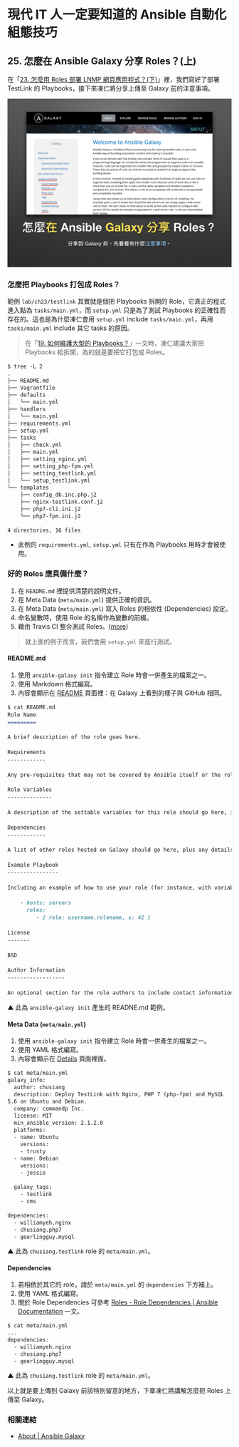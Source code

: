 # 現代 IT 人一定要知道的 Ansible 自動化組態技巧

## 25. 怎麼在 Ansible Galaxy 分享 Roles？(上)

在「[23. 怎麼用 Roles 部署 LNMP 網頁應用程式？(下)](23.how-to-setup-lnmp-webapp-with-roles-2.md)」裡，我們寫好了部署 TestLink 的 Playbooks，接下來凍仁將分享上傳至 Galaxy 前的注意事項。

![automate_with_ansible_practice-28.jpg](imgs/automate_with_ansible_practice-28.jpg)


### 怎麼把 Playbooks 打包成 Roles？

範例 `lab/ch23/testlink` 其實就是個把 Playbooks 拆開的 Role，它真正的程式進入點為 `tasks/main.yml`，而 `setup.yml` 只是為了測試 Playbooks 的正確性而存在的。這也是為什麼凍仁會用 `setup.yml` include `tasks/main.yml`，再用 `tasks/main.yml` include 其它 tasks 的原因。

> 在「[19. 如何維護大型的 Playbooks？](19.how-to-maintain-the-complex-playbooks.md)」一文時，凍仁建議大家把 Playbooks 給拆開，為的就是要把它打包成 Roles。

```
$ tree -L 2
.
├── README.md
├── Vagrantfile
├── defaults
│   └── main.yml
├── handlers
│   └── main.yml
├── requirements.yml
├── setup.yml
├── tasks
│   ├── check.yml
│   ├── main.yml
│   ├── setting_nginx.yml
│   ├── setting_php-fpm.yml
│   ├── setting_testlink.yml
│   └── setup_testlink.yml
└── templates
    ├── config_db.inc.php.j2
    ├── nginx-testlink.conf.j2
    ├── php7-cli.ini.j2
    └── php7-fpm.ini.j2

4 directories, 16 files
```

- 此例的 `requirements.yml`, `setup.yml` 只有在作為 Playbooks 用時才會被使用。


### 好的 Roles 應具備什麼？

1. 在 `README.md` 裡提供清楚的說明文件。
1. 在 Meta Data (`meta/main.yml`) 提供正確的資訊。
1. 在 Meta Data (`meta/main.yml`) 寫入 Roles 的相依性 (Dependencies) 設定。
1. 命名變數時，使用 Role 的名稱作為變數的前綴。
1. 藉由 Travis CI 整合測試 Roles。([more](https://galaxy.ansible.com/intro#travis))

  > 就上面的例子而言，我們會用 `setup.yml` 來進行測試。


#### README.md

1. 使用 `ansible-galaxy init` 指令建立 Role 時會一併產生的檔案之一。
1. 使用 Markdown 格式編寫。
1. 內容會顯示在 [README][galaxy_readme] 頁面裡：在 Galaxy 上看到的樣子與 GitHub 相同。

[galaxy_readme]: https://galaxy.ansible.com/chusiang/testlink/#readme

```markdown
$ cat README.md
Role Name
=========

A brief description of the role goes here.

Requirements
------------

Any pre-requisites that may not be covered by Ansible itself or the role should be mentioned here. For instance, if the role uses the EC2 module, it may be a good idea to mention in this section that the boto package is required.

Role Variables
--------------

A description of the settable variables for this role should go here, including any variables that are in defaults/main.yml, vars/main.yml, and any variables that can/should be set via parameters to the role. Any variables that are read from other roles and/or the globalscope (ie. hostvars, group vars, etc.) should be mentioned here as well.

Dependencies
------------

A list of other roles hosted on Galaxy should go here, plus any details in regards to parameters that may need to be set for other roles, or variables that are used from other roles.

Example Playbook
----------------

Including an example of how to use your role (for instance, with variables passed in as parameters) is always nice for users too:

    - hosts: servers
      roles:
         - { role: username.rolename, x: 42 }

License
-------

BSD

Author Information
------------------

An optional section for the role authors to include contact information, or a website (HTML is not allowed).
```
▲ 此為 `ansible-galaxy init` 產生的 READNE.md 範例。


#### Meta Data (`meta/main.yml`)

1. 使用 `ansible-galaxy init` 指令建立 Role 時會一併產生的檔案之一。
1. 使用 YAML 格式編寫。
1. 內容會顯示在 [Details][galaxy_details] 頁面裡面。

[galaxy_details]: https://galaxy.ansible.com/chusiang/testlink/#details

```
$ cat meta/main.yml
galaxy_info:
  author: chusiang
  description: Deploy TestLink with Nginx, PHP 7 (php-fpm) and MySQL 5.6 on Ubuntu and Debian.
  company: commandp Inc.
  license: MIT
  min_ansible_version: 2.1.2.0
  platforms:
  - name: Ubuntu
    versions:
    - trusty
  - name: Debian
    versions:
    - jessie

  galaxy_tags:
    - testlink
    - cms

dependencies:
  - williamyeh.nginx
  - chusiang.php7
  - geerlingguy.mysql
```
▲ 此為 `chusiang.testlink` role 的 `meta/main.yml`。


#### Dependencies

1. 若相依於其它的 role，請於 `meta/main.yml` 的 `dependencies` 下方補上。
1. 使用 YAML 格式編寫。
1. 關於 Role Dependencies 可參考 [Roles - Role Dependencies | Ansible Documentation][ansible_docs_role_dependencies] 一文。

[ansible_docs_role_dependencies]: https://docs.ansible.com/ansible/latest/user_guide/playbooks_reuse_roles.html#role-dependencies

```
$ cat meta/main.yml
...
dependencies:
  - williamyeh.nginx
  - chusiang.php7
  - geerlingguy.mysql
```
▲ 此為 `chusiang.testlink` role 的 `meta/main.yml`。

以上就是要上傳到 Galaxy 前該特別留意的地方，下章凍仁將講解怎麼把 Roles 上傳至 Galaxy。


### 相關連結

- [About | Ansible Galaxy][ansible_galaxy_about]

[ansible_galaxy_about]: https://galaxy.ansible.com/intro#share

